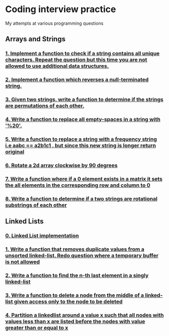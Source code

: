 # Coding interview practice

My attempts at various programming questions

## Arrays and Strings

### [1. Implement a function to check if a string contains all unique characters. Repeat the question but this time you are not allowed to use additional data structures.](./Arrays_Strings/as1.py)

### [2. Implement a function which reverses a null-terminated string.](Arrays_Strings/as2.py)

### [3. Given two strings, write a function to determine if the strings are permutations of each other.](Arrays_Strings/as3.py)

### [4. Write a function to replace all empty-spaces in a string with '%20'.](Arrays_Strings/as4.py)

### [5. Write a function to replace a string with a frequency string i.e aabc == a2b1c1 , but since this new string is longer return original](Arrays_Strings/as5.py)

### [6. Rotate a 2d array clockwise by 90 degrees](Arrays_Strings/as6.py)

### [7. Write a function where if a 0 element exists in a matrix it sets the all elements in the corresponding row and column to 0](Arrays_Strings/as7.py)

### [8. Write a function to determine if a two strings are rotational substrings of each other](Arrays_Strings/as8.py)

## Linked Lists

### [0. Linked List implementation](LinkedLists/LinkedList.py)

### [1. Write a function that removes duplicate values from a unsorted linked-list. Redo question where a temporary buffer is not allowed](LinkedLists/ll1.py)

### [2. Write a function to find the n-th last element in a singly linked-list](LinkedLists/ll2.py)

### [3. Write a function to delete a node from the middle of a linked-list given access only to the node to be deleted](LinkedLists/ll3.py)

### [4. Partition a linkedlist around a value x such that all nodes with values less than x are listed before the nodes with value greater than or equal to x](LinkedLists/ll4.py)
